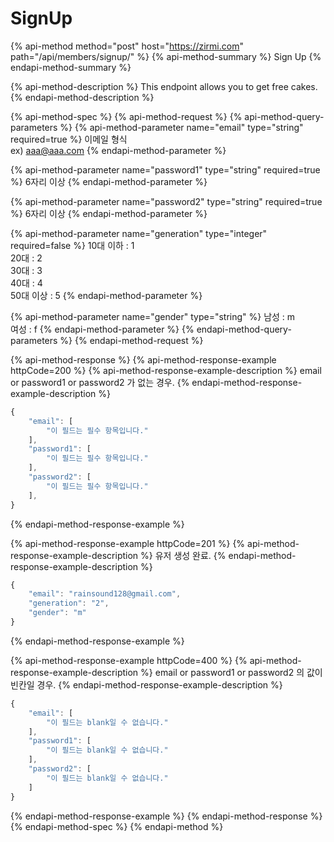 # SignUp

{% api-method method="post" host="https://zirmi.com" path="/api/members/signup/" %}
{% api-method-summary %}
Sign Up
{% endapi-method-summary %}

{% api-method-description %}
This endpoint allows you to get free cakes.
{% endapi-method-description %}

{% api-method-spec %}
{% api-method-request %}
{% api-method-query-parameters %}
{% api-method-parameter name="email" type="string" required=true %}
이메일 형식   
ex\) aaa@aaa.com
{% endapi-method-parameter %}

{% api-method-parameter name="password1" type="string" required=true %}
6자리 이상
{% endapi-method-parameter %}

{% api-method-parameter name="password2" type="string" required=true %}
6자리 이상
{% endapi-method-parameter %}

{% api-method-parameter name="generation" type="integer" required=false %}
10대 이하 : 1  
20대         : 2  
30대         : 3  
40대         : 4  
50대 이상 : 5
{% endapi-method-parameter %}

{% api-method-parameter name="gender" type="string" %}
남성 : m  
여성 : f
{% endapi-method-parameter %}
{% endapi-method-query-parameters %}
{% endapi-method-request %}

{% api-method-response %}
{% api-method-response-example httpCode=200 %}
{% api-method-response-example-description %}
email or password1 or password2 가 없는 경우.
{% endapi-method-response-example-description %}

```javascript
{
    "email": [
        "이 필드는 필수 항목입니다."
    ],
    "password1": [
        "이 필드는 필수 항목입니다."
    ],
    "password2": [
        "이 필드는 필수 항목입니다."
    ],
}
```
{% endapi-method-response-example %}

{% api-method-response-example httpCode=201 %}
{% api-method-response-example-description %}
유저 생성 완료.
{% endapi-method-response-example-description %}

```javascript
{
    "email": "rainsound128@gmail.com",
    "generation": "2",
    "gender": "m"
}
```
{% endapi-method-response-example %}

{% api-method-response-example httpCode=400 %}
{% api-method-response-example-description %}
email or password1 or password2 의 값이 빈칸일 경우.
{% endapi-method-response-example-description %}

```javascript
{
    "email": [
        "이 필드는 blank일 수 없습니다."
    ],
    "password1": [
        "이 필드는 blank일 수 없습니다."
    ],
    "password2": [
        "이 필드는 blank일 수 없습니다."
    ]
}
```
{% endapi-method-response-example %}
{% endapi-method-response %}
{% endapi-method-spec %}
{% endapi-method %}



